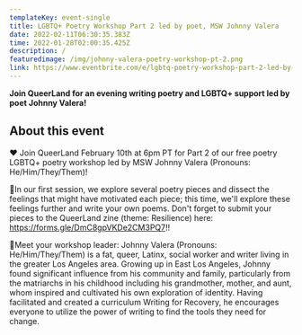 ```yaml
---
templateKey: event-single
title: LGBTQ+ Poetry Workshop Part 2 led by poet, MSW Johnny Valera
date: 2022-02-11T06:30:35.383Z
time: 2022-01-28T02:00:35.425Z
description: /
featuredimage: /img/johnny-valera-poetry-workshop-pt-2.png
link: https://www.eventbrite.com/e/lgbtq-poetry-workshop-part-2-led-by-poet-msw-johnny-valera-tickets-257735422587?aff=ebdsoporgprofile
---
```

**Join QueerLand for an evening writing poetry and LGBTQ+ support led by poet Johnny Valera!**

## About this event

❤️ Join QueerLand February 10th at 6pm PT for Part 2 of our free poetry LGBTQ+ poetry workshop led by MSW Johnny Valera (Pronouns: He/Him/They/Them)!

🧡In our first session, we explore several poetry pieces and dissect the feelings that might have motivated each piece; this time, we'll explore these feelings further and write your own poems. Don't forget to submit your pieces to the QueerLand zine (theme: Resilience) here: https://forms.gle/DmC8gpVKDe2CM3PQ7!!

💛Meet your workshop leader: Johnny Valera (Pronouns: He/Him/They/Them) is a fat, queer, Latinx, social worker and writer living in the greater Los Angeles area. Growing up in East Los Angeles, Johnny found significant influence from his community and family, particularly from the matriarchs in his childhood including his grandmother, mother, and aunt, whom inspired and cultivated his own exploration of identity. Having facilitated and created a curriculum Writing for Recovery, he encourages everyone to utilize the power of writing to find the tools they need for change.